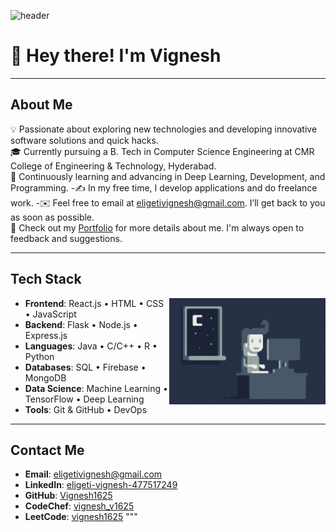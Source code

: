 ![header](https://github.com/Vignesh1625/Vignesh1625/assets/112402061/e3293cba-5394-4d77-bc4e-23ea01ec7eee)

# 👋 Hey there! I'm Vignesh
___

## About Me
💡 Passionate about exploring new technologies and developing innovative software solutions and quick hacks.  
🎓 Currently pursuing a B. Tech in Computer Science Engineering at CMR College of Engineering & Technology, Hyderabad.  
🌱 Continuously learning and advancing in Deep Learning, Development, and Programming.
-✍️ In my free time, I develop applications and do freelance work.
-✉️ Feel free to email at [eligetivignesh@gmail.com](mailto:eligetivignesh@gmail.com). I’ll get back to you as soon as possible.  
📄 Check out my [Portfolio](https://vignesh1625.github.io/Vignesh1625/) for more details about me. I'm always open to feedback and suggestions.  

___

## Tech Stack

<img align="right" src="https://raw.githubusercontent.com/AVS1508/AVS1508/master/assets/Night-Coding.gif" width="250" height="170"/>

- **Frontend**: React.js • HTML • CSS • JavaScript  
- **Backend**: Flask • Node.js • Express.js  
- **Languages**: Java • C/C++ • R • Python  
- **Databases**: SQL • Firebase • MongoDB  
- **Data Science**: Machine Learning • TensorFlow • Deep Learning  
- **Tools**: Git & GitHub • DevOps  

___

## Contact Me
- **Email**: [eligetivignesh@gmail.com](mailto:eligetivignesh@gmail.com)
- **LinkedIn**: [eligeti-vignesh-477517249](https://www.linkedin.com/in/eligeti-vignesh-477517249/)
- **GitHub**: [Vignesh1625](https://github.com/Vignesh1625)
- **CodeChef**: [vignesh_v1625](https://www.codechef.com/users/vignesh_v1625)
- **LeetCode**: [vignesh1625](https://leetcode.com/vignesh1625/)
"""
